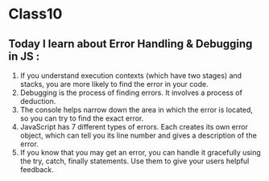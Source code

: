 # Class10

## Today I learn about Error Handling & Debugging in JS :
1. If you understand execution contexts (which have two
stages) and stacks, you are more likely to find the error
in your code.
2. Debugging is the process of finding errors. It involves a
process of deduction.
3. The console helps narrow down the area in which the
error is located, so you can try to find the exact error.
4. JavaScript has 7 different types of errors. Each creates
its own error object, which can tell you its line number
and gives a description of the error.
5. If you know that you may get an error, you can handle
it gracefully using the try, catch, finally statements.
Use them to give your users helpful feedback.